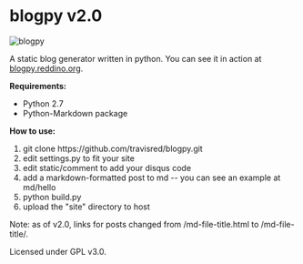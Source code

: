 blogpy v2.0
======

![blogpy](https://raw.github.com/travisred/blogpy/master/screenshot.png)

A static blog generator written in python. You can see it in action at [blogpy.reddino.org](http://blogpy.reddino.org).

**Requirements:**
* Python 2.7
* Python-Markdown package

**How to use:**
<ol>
<li>git clone https://github.com/travisred/blogpy.git</li>
<li>edit settings.py to fit your site</li>
<li>edit static/comment to add your disqus code</li>
<li>add a markdown-formatted post to md -- you can see an example at md/hello</li>
<li>python build.py</li>
<li>upload the "site" directory to host</li>
</ol>

Note: as of v2.0, links for posts changed from /md-file-title.html to /md-file-title/.

Licensed under GPL v3.0.